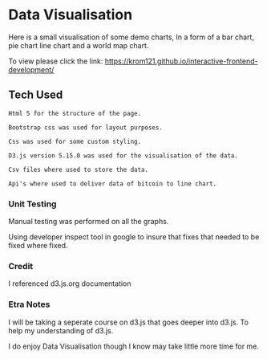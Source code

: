 # Data Visualisation

Here is a small visualisation of some demo charts, In a form of a bar chart, pie chart line chart and a world map chart.

 To view please click the link:  <https://krom121.github.io/interactive-frontend-development/>

## Tech Used

    Html 5 for the structure of the page.

    Bootstrap css was used for layout purposes.

    Css was used for some custom styling.

    D3.js version 5.15.0 was used for the visualisation of the data.

    Csv files where used to store the data.

    Api's where used to deliver data of bitcoin to line chart.

### Unit Testing

 Manual testing was performed on all the graphs.

Using developer inspect tool in google to insure that fixes that needed to be fixed where fixed.

### Credit

 I referenced d3.js.org documentation

### Etra Notes

 I will be taking a seperate course on d3.js that goes deeper into d3.js. To help my understanding of d3.js.

 I do enjoy Data Visualisation though I know may take little more time for me.
